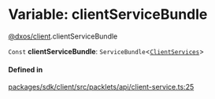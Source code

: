 # Variable: clientServiceBundle

[@dxos/client](../modules/dxos_client.md).clientServiceBundle

 `Const` **clientServiceBundle**: `ServiceBundle`<[`ClientServices`](../types/dxos_client.ClientServices.md)\>

#### Defined in

[packages/sdk/client/src/packlets/api/client-service.ts:25](https://github.com/dxos/dxos/blob/main/packages/sdk/client/src/packlets/api/client-service.ts#L25)

